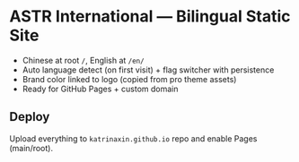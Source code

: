 # ASTR International — Bilingual Static Site

- Chinese at root `/`, English at `/en/`
- Auto language detect (on first visit) + flag switcher with persistence
- Brand color linked to logo (copied from pro theme assets)
- Ready for GitHub Pages + custom domain

## Deploy
Upload everything to `katrinaxin.github.io` repo and enable Pages (main/root).
